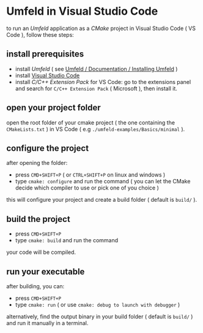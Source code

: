 # Umfeld in Visual Studio Code

to run an *Umfeld* application as a *CMake* project in Visual Studio Code ( VS Code ), follow these steps:

## install prerequisites

- install *Umfeld* ( see [Umfeld / Documentation / Installing Umfeld](https://github.com/dennisppaul/umfeld/blob/main/documentation/DOCUMENTATION.md) )
- install [Visual Studio Code](https://code.visualstudio.com)
- install *C/C++ Extension Pack* for VS Code: go to the extensions panel and search for `C/C++ Extension Pack` ( Microsoft ), then install it.
    
## open your project folder

open the root folder of your cmake project ( the one containing the `CMakeLists.txt` ) in VS Code ( e.g `./umfeld-examples/Basics/minimal` ).

## configure the project

after opening the folder:

- press `CMD+SHIFT+P` ( or `CTRL+SHIFT+P` on linux and windows )
- type `cmake: configure` and run the command ( you can let the CMake decide which compiler to use or pick one of you choice )

this will configure your project and create a build folder ( default is `build/` ).

## build the project

- press `CMD+SHIFT+P`
- type `cmake: build` and run the command

your code will be compiled.

## run your executable

after building, you can:

- press `CMD+SHIFT+P`
- type `cmake: run` ( or use `cmake: debug to launch with debugger` )

alternatively, find the output binary in your build folder ( default is `build/` ) and run it manually in a terminal.
